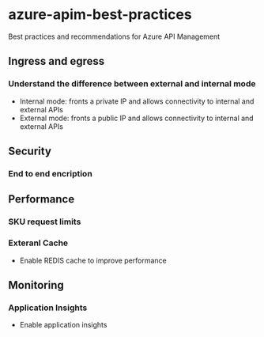 # azure-apim-best-practices
Best practices and recommendations for Azure API Management


## Ingress and egress

### Understand the difference between external and internal mode

- Internal mode: fronts a private IP and allows connectivity to internal and external APIs
- External mode: fronts a public IP and allows connectivity to internal and external APIs

## Security

### End to end encription

## Performance

### SKU request limits
### Exteranl Cache

- Enable REDIS cache to improve performance

## Monitoring

### Application Insights

- Enable application insights

